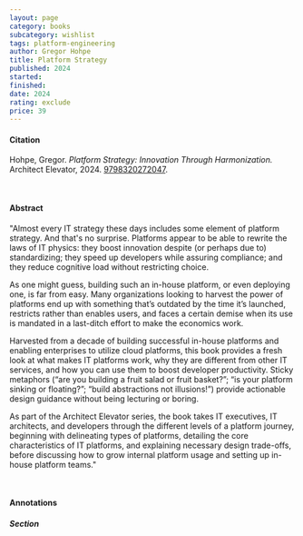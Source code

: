 ```yaml
---
layout: page
category: books
subcategory: wishlist
tags: platform-engineering
author: Gregor Hohpe
title: Platform Strategy
published: 2024
started:
finished:
date: 2024
rating: exclude
price: 39
---
```


#### Citation

Hohpe, Gregor. *Platform Strategy: Innovation Through Harmonization.* Architect Elevator, 2024. [9798320272047](https://www.amazon.ca/Platform-Strategy-Innovation-Through-Harmonization/dp/B0D1R6DX2M/).

<br>

#### Abstract

"Almost every IT strategy these days includes some element of platform strategy. And that's no surprise. Platforms appear to be able to rewrite the laws of IT physics: they boost innovation despite (or perhaps due to) standardizing; they speed up developers while assuring compliance; and they reduce cognitive load without restricting choice.

As one might guess, building such an in-house platform, or even deploying one, is far from easy. Many organizations looking to harvest the power of platforms end up with something that’s outdated by the time it’s launched, restricts rather than enables users, and faces a certain demise when its use is mandated in a last-ditch effort to make the economics work.

Harvested from a decade of building successful in-house platforms and enabling enterprises to utilize cloud platforms, this book provides a fresh look at what makes IT platforms work, why they are different from other IT services, and how you can use them to boost developer productivity. Sticky metaphors (“are you building a fruit salad or fruit basket?”; “is your platform sinking or floating?”; “build abstractions not illusions!”) provide actionable design guidance without being lecturing or boring.

As part of the Architect Elevator series, the book takes IT executives, IT architects, and developers through the different levels of a platform journey, beginning with delineating types of platforms, detailing the core characteristics of IT platforms, and explaining necessary design trade-offs, before discussing how to grow internal platform usage and setting up in-house platform teams."

<br>

#### Annotations

##### Section

